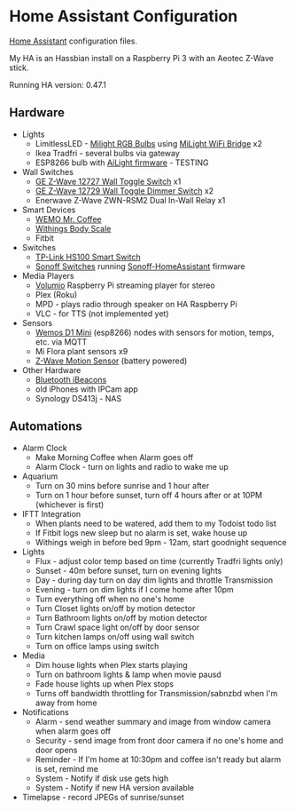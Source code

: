 # Home Assistant Configuration
[Home Assistant](http://homeassistant.io) configuration files.

My HA is an Hassbian install on a Raspberry Pi 3 with an Aeotec Z-Wave stick.

Running HA version: 0.47.1

## Hardware
* Lights
  * LimitlessLED - [Milight RGB Bulbs](http://amzn.to/2slpT2W) using [MiLight WiFi Bridge](http://amzn.to/2roEQ59) x2
  * Ikea Tradfri - several bulbs via gateway
  * ESP8266 bulb with [AiLight firmware](https://github.com/stelgenhof/AiLight) - TESTING
* Wall Switches
  * [GE Z-Wave 12727 Wall Toggle Switch](http://amzn.to/2rnVCBs) x1
  * [GE Z-Wave 12729 Wall Toggle Dimmer Switch](http://amzn.to/2spiWil) x2
  * Enerwave Z-Wave ZWN-RSM2 Dual In-Wall Relay x1
* Smart Devices
  * [WEMO Mr. Coffee](http://amzn.to/2sysDuG)
  * [Withings Body Scale](http://amzn.to/2spNwIQ)
  * Fitbit
* Switches
  * [TP-Link HS100 Smart Switch](http://amzn.to/2sq1bQb)
  * [Sonoff Switches](https://www.itead.cc/sonoff-wifi-wireless-switch.html) running [Sonoff-HomeAssistant](https://github.com/KmanOz/Sonoff-HomeAssistant) firmware
* Media Players
  * [Volumio](https://volumio.org/) Raspberry Pi streaming player for stereo
  * Plex (Roku)
  * MPD - plays radio through speaker on HA Raspberry Pi
  * VLC - for TTS (not implemented yet)
* Sensors
  * [Wemos D1 Mini](http://amzn.to/2sydVU8) (esp8266) nodes with sensors for motion, temps, etc. via MQTT
  * Mi Flora plant sensors x9
  * [Z-Wave Motion Sensor](http://amzn.to/2symNta) (battery powered)
* Other Hardware
  * [Bluetooth iBeacons](http://amzn.to/2slTOIF)
  * old iPhones with IPCam app
  * Synology DS413j - NAS
  
## Automations
* Alarm Clock
  * Make Morning Coffee when Alarm goes off
  * Alarm Clock - turn on lights and radio to wake me up
* Aquarium
  * Turn on 30 mins before sunrise and 1 hour after
  * Turn on 1 hour before sunset, turn off 4 hours after or at 10PM (whichever is first)
* IFTT Integration
  * When plants need to be watered, add them to my Todoist todo list
  * If Fitbit logs new sleep but no alarm is set, wake house up
  * Withings weigh in before bed 9pm - 12am, start goodnight sequence
* Lights
  * Flux - adjust color temp based on time (currently Tradfri lights only)
  * Sunset - 40m before sunset, turn on evening lights
  * Day - during day turn on day dim lights and throttle Transmission
  * Evening - turn on dim lights if I come home after 10pm
  * Turn everything off when no one's home
  * Turn Closet lights on/off by motion detector
  * Turn Bathroom lights on/off by motion detector
  * Turn Crawl space light on/off by door sensor
  * Turn kitchen lamps on/off using wall switch
  * Turn on office lamps using switch
* Media
  * Dim house lights when Plex starts playing
  * Turn on bathroom lights & lamp when movie pausd
  * Fade house lights up when Plex stops
  * Turns off bandwidth throttling for Transmission/sabnzbd when I'm away from home
* Notifications
  * Alarm - send weather summary and image from window camera when alarm goes off
  * Security - send image from front door camera if no one's home and door opens
  * Reminder - If I'm home at 10:30pm and coffee isn't ready but alarm is set, remind me
  * System - Notify if disk use gets high
  * System - Notify if new HA version available
* Timelapse - record JPEGs of sunrise/sunset
 
